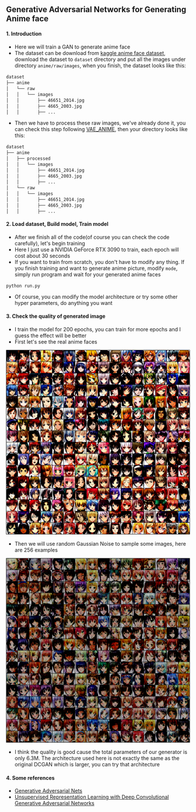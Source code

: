 ## Generative Adversarial Networks for Generating Anime face

#### 1. Introduction
- Here we will train a GAN to generate anime face 
- The dataset can be download from [kaggle anime face dataset](https://www.kaggle.com/datasets/splcher/animefacedataset), download the dataset to `dataset` directory and put all the images under directory `anime/raw/images`, when you finish, the dataset looks like this:
```text
dataset
├── anime
│   └── raw
│   │   └── images
│   │       ├── 46651_2014.jpg
│   │       ├── 4665_2003.jpg
│   │       ├── ...
```
- Then we have to process these raw images, we've already done it, you can check this step following [VAE_ANIME](../VAE_ANIME), then your directory looks like this:
```text
dataset
├── anime
│   ├── processed
│   │   └── images
│   │       ├── 46651_2014.jpg
│   │       ├── 4665_2003.jpg
│   │       ├── ...
│   └── raw
│   │   └── images
│   │       ├── 46651_2014.jpg
│   │       ├── 4665_2003.jpg
│   │       ├── ...
```

#### 2. Load dataset, Build model, Train model
- After we finish all of the code(of course you can check the code carefully), let's begin training
- Here I just use a NVIDIA GeForce RTX 3090 to train, each epoch will cost about 30 seconds
- If you want to train from scratch, you don't have to modify any thing. If you finish training and want to generate anime picture, modify `mode`, simply run program and wait for your generated anime faces
```shell
python run.py
```
- Of course, you can modify the model architecture or try some other hyper parameters, do anything you want

#### 3. Check the quality of generated image
- I train the model for 200 epochs, you can train for more epochs and I guess the effect will be better
- First let's see the real anime faces

![real anime faces](gen/real.png)

- Then we will use random Gaussian Noise to sample some images, here are 256 examples

![sample anime faces](gen/sample.png)

- I think the quality is good cause the total parameters of our generator is only 6.3M. The architecture used here is not exactly the same as the original DCGAN which is larger, you can try that architecture

#### 4. Some references
- [Generative Adversarial Nets](https://arxiv.org/pdf/1406.2661.pdf)
- [Unsupervised Representation Learning with Deep Convolutional Generative Adversarial Networks](https://arxiv.org/pdf/1511.06434.pdf)